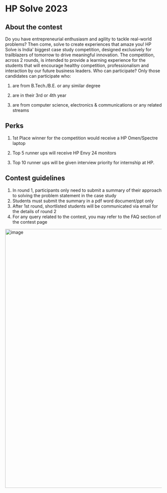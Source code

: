 # HP Solve 2023

## About the contest
Do you have entrepreneurial enthusiasm and agility to tackle real-world problems? Then come, solve to create experiences that amaze you! HP Solve is India' biggest case study competition, designed exclusively for trailblazers of tomorrow to drive meaningful innovation. The competition, across 2 rounds, is intended to provide a learning experience for the students that will encourage healthy competition, professionalism and interaction by our future business leaders.
Who can participate?
Only those candidates can participate who:
1. are from B.Tech./B.E. or any similar degree

2. are in their 3rd or 4th year

3. are from computer science, electronics & communications or any related streams

## Perks
1. 1st Place winner for the competition would receive a HP Omen/Spectre laptop

2. Top 5 runner ups will receive HP Envy 24 monitors

3. Top 10 runner ups will be given interview priority for internship at HP.

## Contest guidelines
1. In round 1, participants only need to submit a summary of their approach to solving the problem statement in the case study
2. Students must submit the summary in a pdf word document/ppt only
3. After 1st round, shortlisted students will be communicated via email for the details of round 2
4. For any query related to the contest, you may refer to the FAQ section of the contest page

<img width="832" alt="image" src="https://user-images.githubusercontent.com/91603618/223951326-d69b2519-38ad-44f3-a843-266e23cc96c1.png">

